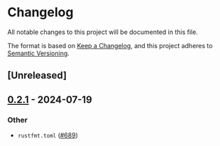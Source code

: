 # Changelog
All notable changes to this project will be documented in this file.

The format is based on [Keep a Changelog](https://keepachangelog.com/en/1.0.0/),
and this project adheres to [Semantic Versioning](https://semver.org/spec/v2.0.0.html).

## [Unreleased]

## [0.2.1](https://github.com/ShabbirHasan1/freya/compare/freya-native-core-macro-v0.2.0...freya-native-core-macro-v0.2.1) - 2024-07-19

### Other
- `rustfmt.toml` ([#689](https://github.com/ShabbirHasan1/freya/pull/689))
